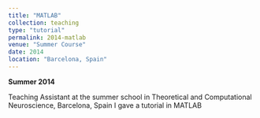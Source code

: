 ```yaml
---
title: "MATLAB"
collection: teaching
type: "tutorial"
permalink: 2014-matlab
venue: "Summer Course"
date: 2014
location: "Barcelona, Spain"
---
```


**Summer 2014**  

Teaching Assistant at the summer school in Theoretical and Computational Neuroscience, Barcelona, Spain
I gave a tutorial in MATLAB
